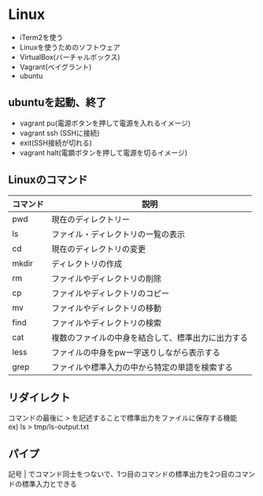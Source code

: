 # Linux
- iTerm2を使う
- Linuxを使うためのソフトウェア
 - VirtualBox(バーチャルボックス)
 - Vagrant(ベイグラント)
- ubuntu

## ubuntuを起動、終了
- vagrant pu(電源ボタンを押して電源を入れるイメージ)
- vagrant ssh (SSHに接続)
- exit(SSH接続が切れる)
- vagrant halt(電顕ボタンを押して電源を切るイメージ)

## Linuxのコマンド
| コマンド | 説明 |
---- |----
pwd | 現在のディレクトリー|
ls | ファイル・ディレクトリの一覧の表示 |
cd | 現在のディレクトリの変更|
mkdir | ディレクトリの作成 |
rm | ファイルやディレクトリの削除 |
cp | ファイルやディレクトリのコピー |
mv | ファイルやディレクトリの移動 |
find | ファイルやディレクトリの検索 |
cat | 複数のファイルの中身を結合して、標準出力に出力する |
less | ファイルの中身をpwー字送りしながら表示する |
grep | ファイルや標準入力の中から特定の単語を検索する|

## リダイレクト
コマンドの最後に > を記述することで標準出力をファイルに保存する機能  
ex) ls > tmp/ls-output.txt

## パイプ
記号 | でコマンド同士をつないで、1つ目のコマンドの標準出力を2つ目のコマンドの標準入力とできる
